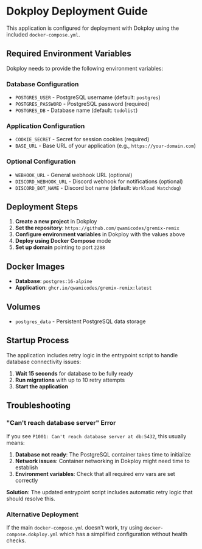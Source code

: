# Dokploy Deployment Guide

This application is configured for deployment with Dokploy using the included `docker-compose.yml`.

## Required Environment Variables

Dokploy needs to provide the following environment variables:

### Database Configuration
- `POSTGRES_USER` - PostgreSQL username (default: `postgres`)
- `POSTGRES_PASSWORD` - PostgreSQL password (required)
- `POSTGRES_DB` - Database name (default: `todolist`)

### Application Configuration
- `COOKIE_SECRET` - Secret for session cookies (required)
- `BASE_URL` - Base URL of your application (e.g., `https://your-domain.com`)

### Optional Configuration
- `WEBHOOK_URL` - General webhook URL (optional)
- `DISCORD_WEBHOOK_URL` - Discord webhook for notifications (optional)
- `DISCORD_BOT_NAME` - Discord bot name (default: `Workload Watchdog`)

## Deployment Steps

1. **Create a new project** in Dokploy
2. **Set the repository**: `https://github.com/qwamicodes/gremix-remix`
3. **Configure environment variables** in Dokploy with the values above
4. **Deploy using Docker Compose** mode
5. **Set up domain** pointing to port `2288`

## Docker Images

- **Database**: `postgres:16-alpine`
- **Application**: `ghcr.io/qwamicodes/gremix-remix:latest`

## Volumes

- `postgres_data` - Persistent PostgreSQL data storage

## Startup Process

The application includes retry logic in the entrypoint script to handle database connectivity issues:

1. **Wait 15 seconds** for database to be fully ready
2. **Run migrations** with up to 10 retry attempts
3. **Start the application**

## Troubleshooting

### "Can't reach database server" Error

If you see `P1001: Can't reach database server at db:5432`, this usually means:

1. **Database not ready**: The PostgreSQL container takes time to initialize
2. **Network issues**: Container networking in Dokploy might need time to establish
3. **Environment variables**: Check that all required env vars are set correctly

**Solution**: The updated entrypoint script includes automatic retry logic that should resolve this.

### Alternative Deployment

If the main `docker-compose.yml` doesn't work, try using `docker-compose.dokploy.yml` which has a simplified configuration without health checks.

